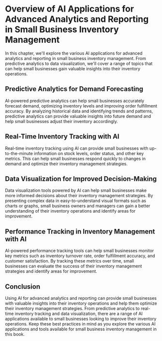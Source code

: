 # Overview of AI Applications for Advanced Analytics and Reporting in Small Business Inventory Management

In this chapter, we'll explore the various AI applications for advanced analytics and reporting in small business inventory management. From predictive analytics to data visualization, we'll cover a range of topics that can help small businesses gain valuable insights into their inventory operations.

Predictive Analytics for Demand Forecasting
-------------------------------------------

AI-powered predictive analytics can help small businesses accurately forecast demand, optimizing inventory levels and improving order fulfillment accuracy. By analyzing historical data and identifying trends and patterns, predictive analytics can provide valuable insights into future demand and help small businesses adjust their inventory accordingly.

Real-Time Inventory Tracking with AI
------------------------------------

Real-time inventory tracking using AI can provide small businesses with up-to-the-minute information on stock levels, order status, and other key metrics. This can help small businesses respond quickly to changes in demand and optimize their inventory management strategies.

Data Visualization for Improved Decision-Making
-----------------------------------------------

Data visualization tools powered by AI can help small businesses make more informed decisions about their inventory management strategies. By presenting complex data in easy-to-understand visual formats such as charts or graphs, small business owners and managers can gain a better understanding of their inventory operations and identify areas for improvement.

Performance Tracking in Inventory Management with AI
----------------------------------------------------

AI-powered performance tracking tools can help small businesses monitor key metrics such as inventory turnover rate, order fulfillment accuracy, and customer satisfaction. By tracking these metrics over time, small businesses can evaluate the success of their inventory management strategies and identify areas for improvement.

Conclusion
----------

Using AI for advanced analytics and reporting can provide small businesses with valuable insights into their inventory operations and help them optimize their inventory management strategies. From predictive analytics to real-time inventory tracking and data visualization, there are a range of AI applications available to small businesses looking to improve their inventory operations. Keep these best practices in mind as you explore the various AI applications and tools available for small business inventory management in this book.
